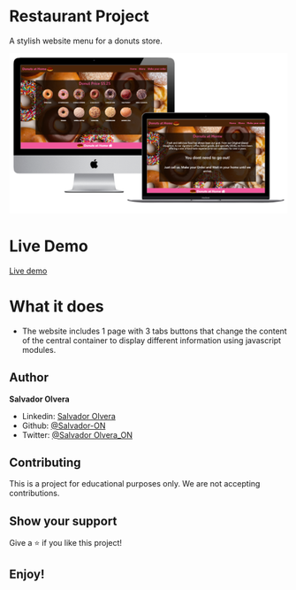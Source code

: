 # Restaurant  Project

A stylish website menu for a donuts store.

![](dist/assets/media/Captura.PNG)

# Live Demo

[Live demo](https://salvador-on.github.io/RestaurantPage/)

# What it does

- The website includes 1 page with 3 tabs buttons that change the content of the central container to display different information using javascript modules.


## Author

**Salvador Olvera**
- Linkedin: [Salvador Olvera](https://www.linkedin.com/in/salvador-olvera-n)
- Github: [@Salvador-ON](https://github.com/Salvador-ON)
- Twitter: [@Salvador Olvera_ON](https://twitter.com/Salvador_ON) 


## Contributing

This is a project for educational purposes only. We are not accepting contributions.

## Show your support

Give a ⭐️ if you like this project!

## Enjoy!

